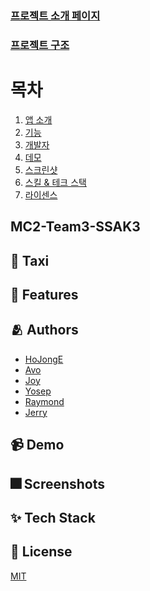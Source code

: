 ### [프로젝트 소개 페이지](https://github.com/DeveloperAcademy-POSTECH/MC2-Team3-SSAK3/wiki)
### [프로젝트 구조](https://github.com/DeveloperAcademy-POSTECH/MC2-Team3-SSAK3/wiki/프로젝트-구조)

# 목차

1. [앱 소개](#-taxi)
2. [기능](#-features)
3. [개발자](#-authors)
4. [데모](#-demo)
5. [스크린샷](#-screenshots)
6. [스킬 & 테크 스택](#-tech-stack)
7. [라이센스](#-license)

## MC2-Team3-SSAK3

## 📱 Taxi

## 📌 Features

## 🫂 Authors
- [HoJongE]()
- [Avo]()
- [Joy]()
- [Yosep]()
- [Raymond]()
- [Jerry]()

## 📹 Demo

## 🎆 Screenshots

## ✨ Tech Stack

## 🔏 License
[MIT]()
